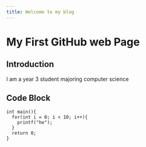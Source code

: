 ```yaml
---
title: Welcome to my blog
---
```


# My First GitHub web Page

## Introduction
I am a year 3 student majoring computer science

## Code Block
```
int main(){
  for(int i = 0; i < 10; i++){
    printf("he");
  }
  return 0;
}
```
